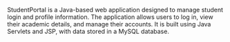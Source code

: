 StudentPortal is a Java-based web application designed to manage student login and profile information.
The application allows users to log in, view their academic details, and manage their accounts.
It is built using Java Servlets and JSP, with data stored in a MySQL database.
